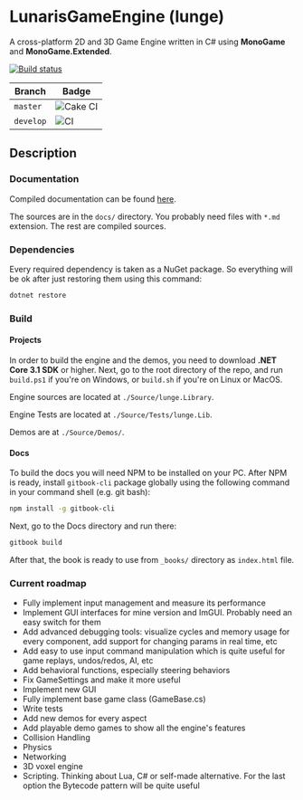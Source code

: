 # LunarisGameEngine (lunge)

A cross-platform 2D and 3D Game Engine written in C# using **MonoGame** and **MonoGame.Extended**.

[![Build status](https://ci.appveyor.com/api/projects/status/1jkjxg3iupocpniy?svg=true)](https://ci.appveyor.com/project/lunacys/lunge)

| Branch | Badge |
| --- | --- |
| `master` | ![Cake CI](https://github.com/lunacys/lunge/workflows/Cake%20CI/badge.svg?branch=master) |
| `develop` | ![CI](https://github.com/lunacys/lunge/workflows/Cake%20CI/badge.svg?branch=develop) |

## Description

### Documentation

Compiled documentation can be found [here](http://loonacuse.link/lunge).

The sources are in the `docs/` directory. You probably need files with `*.md` extension. The rest are compiled sources.

### Dependencies

Every required dependency is taken as a NuGet package. So everything will be ok after just restoring them using this command:

```bash
dotnet restore
```

### Build

#### Projects

In order to build the engine and the demos, you need to download **.NET Core 3.1 SDK** or higher. Next, go to the root directory of the repo, and run `build.ps1` if you're on Windows, or `build.sh` if you're on Linux or MacOS.

Engine sources are located at `./Source/lunge.Library`.

Engine Tests are located at `./Source/Tests/lunge.Lib`.

Demos are at `./Source/Demos/`.

#### Docs

To build the docs you will need NPM to be installed on your PC. After NPM is ready, install `gitbook-cli` package globally using the following command in your command shell (e.g. git bash):

```bash
npm install -g gitbook-cli
```

Next, go to the Docs directory and run there:

```bash
gitbook build
```

After that, the book is ready to use from `_books/` directory as `index.html` file.

### Current roadmap

 - Fully implement input management and measure its performance
 - Implement GUI interfaces for mine version and ImGUI. Probably need an easy switch for them
 - Add advanced debugging tools: visualize cycles and memory usage for every component, add support for changing params in real time, etc
 - Add easy to use input command manipulation which is quite useful for game replays, undos/redos, AI, etc
 - Add behavioral functions, especially steering behaviors
 - Fix GameSettings and make it more useful
 - Implement new GUI
 - Fully implement base game class (GameBase.cs)
 - Write tests
 - Add new demos for every aspect
 - Add playable demo games to show all the engine's features
 - Collision Handling
 - Physics
 - Networking
 - 3D voxel engine
 - Scripting. Thinking about Lua, C# or self-made alternative. For the last option the Bytecode pattern will be quite useful
